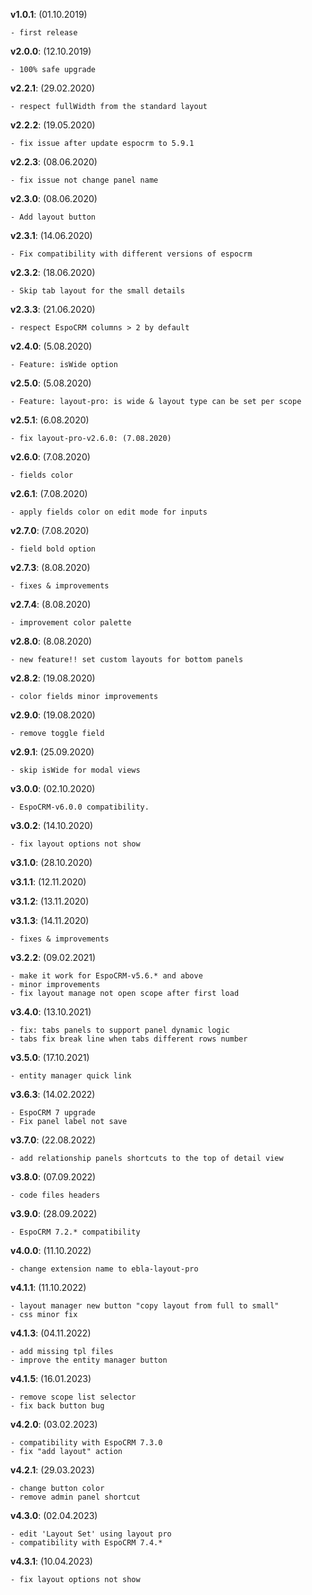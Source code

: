 **v1.0.1**: (01.10.2019)

    - first release

**v2.0.0**: (12.10.2019)

    - 100% safe upgrade

**v2.2.1**: (29.02.2020)

    - respect fullWidth from the standard layout

**v2.2.2**: (19.05.2020)

    - fix issue after update espocrm to 5.9.1

**v2.2.3**: (08.06.2020)

    - fix issue not change panel name

**v2.3.0**: (08.06.2020)

    - Add layout button

**v2.3.1**: (14.06.2020)

    - Fix compatibility with different versions of espocrm

**v2.3.2**: (18.06.2020)

    - Skip tab layout for the small details

**v2.3.3**: (21.06.2020)

    - respect EspoCRM columns > 2 by default

**v2.4.0**: (5.08.2020)

    - Feature: isWide option

**v2.5.0**: (5.08.2020)

    - Feature: layout-pro: is wide & layout type can be set per scope

**v2.5.1**: (6.08.2020)

    - fix layout-pro-v2.6.0: (7.08.2020)

**v2.6.0**: (7.08.2020)

    - fields color

**v2.6.1**: (7.08.2020)

    - apply fields color on edit mode for inputs

**v2.7.0**: (7.08.2020)

    - field bold option

**v2.7.3**: (8.08.2020)

    - fixes & improvements

**v2.7.4**: (8.08.2020)

    - improvement color palette

**v2.8.0**: (8.08.2020)

    - new feature!! set custom layouts for bottom panels

**v2.8.2**: (19.08.2020)

    - color fields minor improvements

**v2.9.0**: (19.08.2020)

    - remove toggle field

**v2.9.1**: (25.09.2020)

    - skip isWide for modal views

**v3.0.0**: (02.10.2020)

    - EspoCRM-v6.0.0 compatibility.

**v3.0.2**: (14.10.2020)

    - fix layout options not show

**v3.1.0**: (28.10.2020)

**v3.1.1**: (12.11.2020)

**v3.1.2**: (13.11.2020)

**v3.1.3**: (14.11.2020)

    - fixes & improvements

**v3.2.2**: (09.02.2021)

    - make it work for EspoCRM-v5.6.* and above
    - minor improvements
    - fix layout manage not open scope after first load

**v3.4.0**: (13.10.2021)

    - fix: tabs panels to support panel dynamic logic
    - tabs fix break line when tabs different rows number

**v3.5.0**: (17.10.2021)

    - entity manager quick link 

**v3.6.3**: (14.02.2022)

    - EspoCRM 7 upgrade
    - Fix panel label not save

**v3.7.0**: (22.08.2022)

    - add relationship panels shortcuts to the top of detail view 

**v3.8.0**: (07.09.2022)

    - code files headers

**v3.9.0**: (28.09.2022)

    - EspoCRM 7.2.* compatibility

**v4.0.0**: (11.10.2022)

    - change extension name to ebla-layout-pro

**v4.1.1**: (11.10.2022)

    - layout manager new button "copy layout from full to small"
    - css minor fix

**v4.1.3**: (04.11.2022)

    - add missing tpl files
    - improve the entity manager button

**v4.1.5**: (16.01.2023)

    - remove scope list selector
    - fix back button bug

**v4.2.0**: (03.02.2023)

    - compatibility with EspoCRM 7.3.0
    - fix "add layout" action

**v4.2.1**: (29.03.2023)

    - change button color
    - remove admin panel shortcut

**v4.3.0**: (02.04.2023)

    - edit 'Layout Set' using layout pro
    - compatibility with EspoCRM 7.4.*

**v4.3.1**: (10.04.2023)

    - fix layout options not show